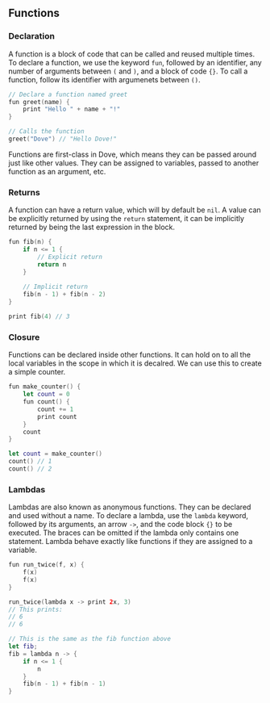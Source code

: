 ## Functions

### Declaration
A function is a block of code that can be called and reused multiple times. To declare a function, we use the keyword `fun`, followed by an identifier, any number of arguments between `(` and `)`, and a block of code `{}`. To call a function, follow its identifier with argumenets between `()`.

```swift
// Declare a function named greet
fun greet(name) {
    print "Hello " + name + "!"
}

// Calls the function
greet("Dove") // "Hello Dove!"
```

Functions are first-class in Dove, which means they can be passed around just like other values. They can be assigned to variables, passed to another function as an argument, etc.

### Returns
A function can have a return value, which will by default be `nil`. A value can be explicitly returned by using the `return` statement, it can be implicitly returned by being the last expression in the block.
```swift
fun fib(n) {
    if n <= 1 {
        // Explicit return
        return n
    }
    
    // Implicit return
    fib(n - 1) + fib(n - 2)
}

print fib(4) // 3
```

### Closure
Functions can be declared inside other functions. It can hold on to all the local variables in the scope in which it is decalred. We can use this to create a simple counter.
```swift
fun make_counter() {
    let count = 0
    fun count() {
        count += 1
        print count
    }
    count
}

let count = make_counter()
count() // 1
count() // 2
```

### Lambdas
Lambdas are also known as anonymous functions. They can be declared and used without a name. To declare a lambda, use the `lambda` keyword, followed by its arguments, an arrow `->`, and the code block `{}` to be executed. The braces can be omitted if the lambda only contains one statement. Lambda behave exactly like functions if they are assigned to a variable.
```swift
fun run_twice(f, x) {
    f(x)
    f(x)
}

run_twice(lambda x -> print 2x, 3)
// This prints:
// 6
// 6

// This is the same as the fib function above
let fib;
fib = lambda n -> {
    if n <= 1 {
        n
    }
    fib(n - 1) + fib(n - 1)
}
```
